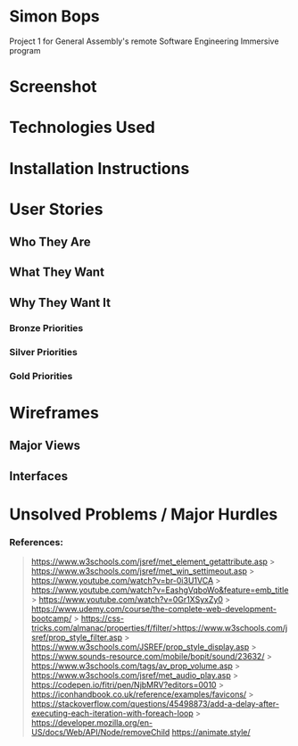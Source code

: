 # Simon Bops

Project 1 for General Assembly's remote Software Engineering Immersive program

# Screenshot

# Technologies Used

# Installation Instructions

# User Stories

## Who They Are

## What They Want

## Why They Want It

### Bronze Priorities

### Silver Priorities

### Gold Priorities

# Wireframes

## Major Views

## Interfaces

# Unsolved Problems / Major Hurdles

### References:

> https://www.w3schools.com/jsref/met_element_getattribute.asp > https://www.w3schools.com/jsref/met_win_settimeout.asp > https://www.youtube.com/watch?v=br-0i3U1VCA > https://www.youtube.com/watch?v=EashgVqboWo&feature=emb_title > https://www.youtube.com/watch?v=0Gr1XSyxZy0 > https://www.udemy.com/course/the-complete-web-development-bootcamp/ > https://css-tricks.com/almanac/properties/f/filter/>https://www.w3schools.com/jsref/prop_style_filter.asp > https://www.w3schools.com/JSREF/prop_style_display.asp > https://www.sounds-resource.com/mobile/bopit/sound/23632/ > https://www.w3schools.com/tags/av_prop_volume.asp > https://www.w3schools.com/jsref/met_audio_play.asp > https://codepen.io/fitri/pen/NjbMRV?editors=0010 > https://iconhandbook.co.uk/reference/examples/favicons/ > https://stackoverflow.com/questions/45498873/add-a-delay-after-executing-each-iteration-with-foreach-loop > https://developer.mozilla.org/en-US/docs/Web/API/Node/removeChild
> https://animate.style/
